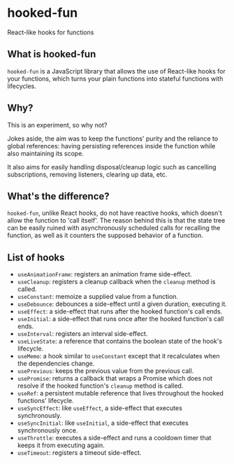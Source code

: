 # hooked-fun
React-like hooks for functions

## What is hooked-fun
`hooked-fun` is a JavaScript library that allows the use of React-like hooks for your functions, which turns your plain functions into stateful functions with lifecycles.

## Why?
This is an experiment, so why not?

Jokes aside, the aim was to keep the functions' purity and the reliance to global references: having persisting references inside the function while also maintaining its scope.

It also aims for easily handling disposal/cleanup logic such as cancelling subscriptions, removing listeners, clearing up data, etc.

## What's the difference?
`hooked-fun`, unlike React hooks, do not have reactive hooks, which doesn't allow the function to 'call itself'. The reason behind this is that the state tree can be easily ruined with asynchronously scheduled calls for recalling the function, as well as it counters the supposed behavior of a function.

## List of hooks

- `useAnimationFrame`: registers an animation frame side-effect.
- `useCleanup`: registers a cleanup callback when the `cleanup` method is called.
- `useConstant`: memoize a supplied value from a function.
- `useDebounce`: debounces a side-effect until a given duration, executing it.
- `useEffect`: a side-effect that runs after the hooked function's call ends.
- `useInitial`: a side-effect that runs once after the hooked function's call ends.
- `useInterval`: registers an interval side-effect.
- `useLiveState`: a reference that contains the boolean state of the hook's lifecycle.
- `useMemo`: a hook similar to `useConstant` except that it recalculates when the dependencies change.
- `usePrevious`: keeps the previous value from the previous call.
- `usePromise`: returns a callback that wraps a Promise which does not resolve if the hooked function's `cleanup` method is called.
- `useRef`: a persistent mutable reference that lives throughout the hooked functions' lifecycle.
- `useSyncEffect`: like `useEffect`, a side-effect that executes synchronously.
- `useSyncInitial`: like `useInitial`, a side-effect that executes synchronously once.
- `useThrottle`: executes a side-effect and runs a cooldown timer that keeps it from executing again.
- `useTimeout`: registers a timeout side-effect.